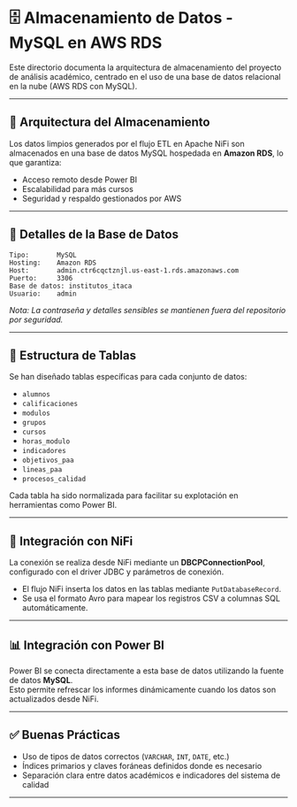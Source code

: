 # 🗄️ Almacenamiento de Datos - MySQL en AWS RDS

Este directorio documenta la arquitectura de almacenamiento del proyecto de análisis académico, centrado en el uso de una base de datos relacional en la nube (AWS RDS con MySQL).

---

## 🧱 Arquitectura del Almacenamiento

Los datos limpios generados por el flujo ETL en Apache NiFi son almacenados en una base de datos MySQL hospedada en **Amazon RDS**, lo que garantiza:

- Acceso remoto desde Power BI
- Escalabilidad para más cursos
- Seguridad y respaldo gestionados por AWS

---

## 🔐 Detalles de la Base de Datos

```
Tipo:       MySQL
Hosting:    Amazon RDS
Host:       admin.ctr6cqctznjl.us-east-1.rds.amazonaws.com
Puerto:     3306
Base de datos: institutos_itaca
Usuario:    admin
```

*Nota: La contraseña y detalles sensibles se mantienen fuera del repositorio por seguridad.*

---

## 🧩 Estructura de Tablas

Se han diseñado tablas específicas para cada conjunto de datos:

- `alumnos`
- `calificaciones`
- `modulos`
- `grupos`
- `cursos`
- `horas_modulo`
- `indicadores`
- `objetivos_paa`
- `lineas_paa`
- `procesos_calidad`

Cada tabla ha sido normalizada para facilitar su explotación en herramientas como Power BI.

---

## 🔌 Integración con NiFi

La conexión se realiza desde NiFi mediante un **DBCPConnectionPool**, configurado con el driver JDBC y parámetros de conexión.

- El flujo NiFi inserta los datos en las tablas mediante `PutDatabaseRecord`.
- Se usa el formato Avro para mapear los registros CSV a columnas SQL automáticamente.

---

## 📊 Integración con Power BI

Power BI se conecta directamente a esta base de datos utilizando la fuente de datos **MySQL**.  
Esto permite refrescar los informes dinámicamente cuando los datos son actualizados desde NiFi.

---

## ✅ Buenas Prácticas

- Uso de tipos de datos correctos (`VARCHAR`, `INT`, `DATE`, etc.)
- Índices primarios y claves foráneas definidos donde es necesario
- Separación clara entre datos académicos e indicadores del sistema de calidad

---
